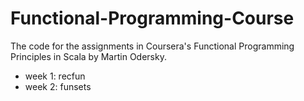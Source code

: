 Functional-Programming-Course
=============================

The code for the assignments in Coursera's Functional Programming Principles in Scala by Martin Odersky.

* week 1: recfun
* week 2: funsets
